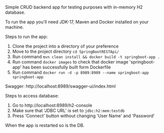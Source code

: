 Simple CRUD backend app for testing purposes with in-memory H2 database.

To run the app you'll need JDK-17, Maven and Docker installed on your machine.

Steps to run the app:
1) Clone the project into a directory of your preference
2) Move to the project directory ```cd SpringBootRESTApi/```
3) Run command ```mvn clean install && docker build -t springboot-app .```
4) Run command ```docker images``` to check that docker image 'springboot-app' has been successfully built form Dockerfile
5) Run command ```docker run -d -p 8989:8989 --name springboot-app springboot-app```

Swagger:
http://localhost:8989/swagger-ui/index.html

Steps to access database:
1) Go to http://localhost:8989/h2-console
2) Make sure that 'JDBC URL' is set to ```jdbc:h2:mem:testdb```
3) Press 'Connect' button without changing 'User Name' and 'Password'

When the app is restarted so is the DB.
